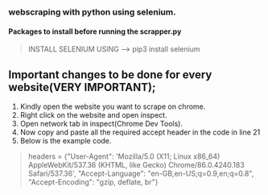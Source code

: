 ### webscraping with python using selenium.

#### Packages to install before running the scrapper.py
> INSTALL SELENIUM USING --> pip3 install selenium

## Important changes to be done for every website(VERY IMPORTANT);
1. Kindly open the website you want to scrape on chrome.
2. Right click on the website and open inspect.
3. Open network tab in inspect(Chrome Dev Tools).
4. Now copy and paste all the required accept header in the code in line 21
5. Below is the example code.
> headers = {"User-Agent": 'Mozilla/5.0 (X11; Linux x86_64) AppleWebKit/537.36 (KHTML, like Gecko) Chrome/86.0.4240.183 Safari/537.36', "Accept-Language": "en-GB,en-US;q=0.9,en;q=0.8", "Accept-Encoding": "gzip, deflate, br"}